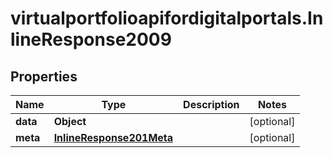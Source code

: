 # virtualportfolioapifordigitalportals.InlineResponse2009

## Properties

Name | Type | Description | Notes
------------ | ------------- | ------------- | -------------
**data** | **Object** |  | [optional] 
**meta** | [**InlineResponse201Meta**](InlineResponse201Meta.md) |  | [optional] 


